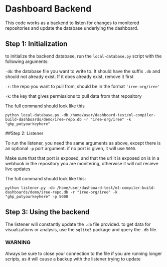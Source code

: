 # Dashboard Backend

This code works as a backend to listen for changes to monitered repositories and update the database underlying the dashboard.

## Step 1: Initialization

to initialize the backend database, run the `local-database.py` script with the following arguments:

`-db`: the database file you want to write to.  It should have the suffix `.db` and should not already exist.  If it does already exist, remove it first

`-r`: the repo you want to pull from, should be in the format `'iree-org/iree'`

`-k`: the key that gives permissions to pull data from that repository 

The full command should look like this
```
python local-database.py -db /home/user/dashboard-test/ml-compiler-build-dashboards/demo/iree-repo.db -r "iree-org/iree" -k "ghp_putyourkeyhere"
```

##Step 2: Listener

To run the listener, you need the same arguments as above, except there is an optional `-p` port argument. if no port is given, it will use `5000`.  

Make sure that that port is exposed, and that the url it is exposed on is in a webhook in the repository you are monitering, otherwise it will not recieve live updates

The full command should look like this:
```
python listener.py -db /home/user/dashboard-test/ml-compiler-build-dashboards/demo/iree-repo.db -r "iree-org/iree" -k "ghp_putyourkeyhere" -p 5000
```
## Step 3: Using the backend

The listener will constantly update the `.db` file provided.  to get data for visualizations or analysis, use the `sqlite3` package and query the `.db` file.

### WARNING

Always be sure to close your connection to the file if you are running longer scripts, as it will cause a backup with the listener trying to update